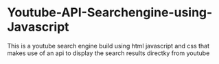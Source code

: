 # Youtube-API-Searchengine-using-Javascript
This is a youtube search engine  build using html  javascript and css that makes use of an api to display the search results directky from youtube 
